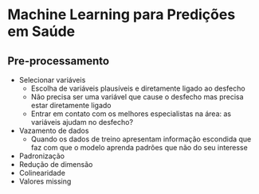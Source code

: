 # Machine Learning para Predições em Saúde

## Pre-processamento

- Selecionar variáveis
  - Escolha de variáveis plausíveis e diretamente ligado ao desfecho
  - Não precisa ser uma variável que cause o desfecho mas precisa estar diretamente ligado
  - Entrar em contato com os melhores especialistas na área: as variáveis ajudam no desfecho?
- Vazamento de dados
  - Quando os dados de treino apresentam informação escondida que faz com que o modelo aprenda padrões que não do seu interesse
- Padronização
- Redução de dimensão
- Colinearidade
- Valores missing
